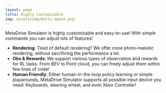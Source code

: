 ```yaml
---
layout: page
title: Highly Customizable
img: assets/img/multi-agent.png
---
```

<p>
        MetaDrive Simulator is highly customizable and easy-to-use! With simple commands you can adjust lots of features!
</p>
<ul>
    <li>
        <b>Rendering</b>: Tired of default rendering? We offer more photo-realsitic rendering, without sacrificing the performance a lot.
    </li>
    <li>
        <b>Obs & Rewards</b>: We support various types of observation and rewards for RL tasks. From BEV to Point cloud, you can freely adjust them within few lines of code!
    </li>
    <li>
        <b>Human Friendly</b>: Either human-in-the-loop policy learning or simple playarounds, MetaDrive Simulator supports all possible input device you need: Keyboards, steering wheel, and even Xbox Controller!
    </li>
</ul>